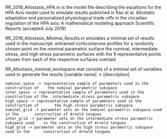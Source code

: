 RR_2019_Allostasis_HPA.m is the model file describing the equations for the HPA Axis model used to simulate results published in Rao et al. Allostatic adaptation and personalized physiological trade-offs in the circadian regulation of the HPA axis: A mathematical modeling approach Scientific Reports (accepted July 2019)

RR_2019_Allostasis_Minimal_Results.m simulates a minimal set of results used in the manuscript:
	entrained corticosterone profiles for a randomly chosen point on the nominal 		parametric surface
	the nominal, intermediate stress, and high stress parametric surfaces with the 	9 	representative points chosen from each of the respective surfaces overlaid

RR_Allostasis_minimal_workspace.mat consists of a minimal set of variables used to generate the results
	[variable name] -> [description]
	
	nominal_space -> representative sample of parameters used in the construction of 	the nominal parametric subspace 
	inter_space -> representative sample of parameters used in the construction of the 	intermediate stress parametric subspace
	high_space -> representative sample of parameters used in the construction of 		the high stress parametric subspace
	nominal_grid -> parameter sets on the nominal parametric subspace used in the 		construction of Arnold tongues
	inter_grid -> parameter sets on the intermediate stress parametric subspace used 	in the construction of Arnold tongues
	high_grid -> parameter sets on the high stress parametric subspace used in the 		construction of Arnold tongues
